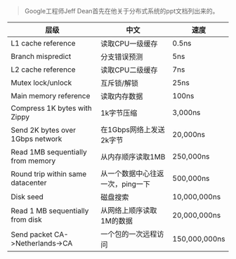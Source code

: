 > Google工程师Jeff Dean首先在他关于分布式系统的ppt文档列出来的。

| 层级                                | 中文                 | 速度            |
| --------------------------------- | ------------------ | ------------- |
| L1 cache reference                | 读取CPU一级缓存          | 0.5ns         |
| Branch mispredict                 | 分支错误预测             | 5ns           |
| L2 cache reference                | 读取CPU二级缓存          | 7ns           |
| Mutex lock/unlock                 | 互斥锁/解锁             | 25ns          |
| Main memory reference             | 读取内存数据             | 100ns         |
| Compress 1K bytes with Zippy      | 1k字节压缩             | 3,000ns       |
| Send 2K bytes over 1Gbps network  | 在1Gbps网络上发送2k字节    | 20,000ns      |
| Read 1MB sequentially from memory | 从内存顺序读取1MB         | 250,000ns     |
| Round trip within same datacenter | 从一个数据中心往返一次，ping一下 | 500,000ns     |
| Disk seed                         | 磁盘搜索               | 10,000,000ns  |
| Read 1 MB sequentially from disk  | 从网络上顺序读取1M的数据      | 20,000,000ns  |
| Send packet CA->Netherlands->CA   | 一个包的一次远程访问         | 150,000,000ns |


